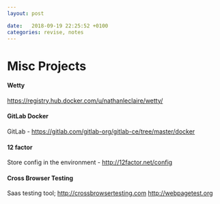 ```yaml
---
layout: post

date:   2018-09-19 22:25:52 +0100
categories: revise, notes
---
```

Misc Projects
========

#### Wetty

<https://registry.hub.docker.com/u/nathanleclaire/wetty/>

#### GitLab Docker

GitLab - <https://gitlab.com/gitlab-org/gitlab-ce/tree/master/docker>

#### 12 factor

Store config in the environment - <http://12factor.net/config>

#### Cross Browser Testing

Saas testing tool; <http://crossbrowsertesting.com>
<http://webpagetest.org>
